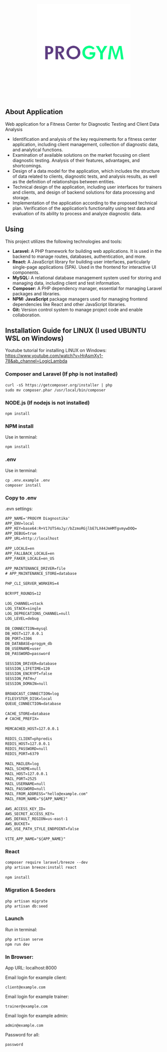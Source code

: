 <p align="center"><img src="public/images/Logo_Progym_bez pozadia.png"></p>


## About Application
Web application for a Fitness Center for Diagnostic Testing and Client Data Analysis

- Identification and analysis of the key requirements for a fitness center application, including client management, collection of diagnostic data, and analytical functions.
- Examination of available solutions on the market focusing on client diagnostic testing. Analysis of their features, advantages, and shortcomings.
- Design of a data model for the application, which includes the structure of data related to clients, diagnostic tests, and analysis results, as well as the definition of relationships between entities.
- Technical design of the application, including user interfaces for trainers and clients, and design of backend solutions for data processing and storage.
- Implementation of the application according to the proposed technical plan. Verification of the application’s functionality using test data and evaluation of its ability to process and analyze diagnostic data.

## Using

This project utilizes the following technologies and tools:

- **Laravel:** A PHP framework for building web applications. It is used in the backend to manage routes, databases, authentication, and more.
- **React:** A JavaScript library for building user interfaces, particularly single-page applications (SPA). Used in the frontend for interactive UI components.
- **MySQL:** A relational database management system used for storing and managing data, including client and test information.
- **Composer:** A PHP dependency manager, essential for managing Laravel packages and libraries.
- **NPM: JavaScript** package managers used for managing frontend dependencies like React and other JavaScript libraries.
- **Git:** Version control system to manage project code and enable collaboration.

## Installation Guide for LINUX (I used UBUNTU WSL on Windows)
Youtube tutorial for installing LINUX on Windows:
https://www.youtube.com/watch?v=HrAsmXy1-78&ab_channel=LogicLambda
### Composer and Laravel (If php is not installed)
``` 
curl -sS https://getcomposer.org/installer | php
sudo mv composer.phar /usr/local/bin/composer
```

### NODE.js (If nodejs is not installed)
``` 
npm install
```

### NPM install
Use in terminal:
``` 
npm install
```

### .env
Use in terminal:
``` 
cp .env.example .env
composer install
```

### Copy to .env

.evn settings:
``` 
APP_NAME='PROGYM Diagnostika'
APP_ENV=local
APP_KEY=base64:R+V17UTS4oJy//bZzmoRGjlbE7LX44JmHMTgvmywDOQ=
APP_DEBUG=true
APP_URL=http://localhost

APP_LOCALE=en
APP_FALLBACK_LOCALE=en
APP_FAKER_LOCALE=en_US

APP_MAINTENANCE_DRIVER=file
# APP_MAINTENANCE_STORE=database

PHP_CLI_SERVER_WORKERS=4

BCRYPT_ROUNDS=12

LOG_CHANNEL=stack
LOG_STACK=single
LOG_DEPRECATIONS_CHANNEL=null
LOG_LEVEL=debug

DB_CONNECTION=mysql
DB_HOST=127.0.0.1
DB_PORT=3306
DB_DATABASE=progym_db
DB_USERNAME=user
DB_PASSWORD=password

SESSION_DRIVER=database
SESSION_LIFETIME=120
SESSION_ENCRYPT=false
SESSION_PATH=/
SESSION_DOMAIN=null

BROADCAST_CONNECTION=log
FILESYSTEM_DISK=local
QUEUE_CONNECTION=database

CACHE_STORE=database
# CACHE_PREFIX=

MEMCACHED_HOST=127.0.0.1

REDIS_CLIENT=phpredis
REDIS_HOST=127.0.0.1
REDIS_PASSWORD=null
REDIS_PORT=6379

MAIL_MAILER=log
MAIL_SCHEME=null
MAIL_HOST=127.0.0.1
MAIL_PORT=2525
MAIL_USERNAME=null
MAIL_PASSWORD=null
MAIL_FROM_ADDRESS="hello@example.com"
MAIL_FROM_NAME="${APP_NAME}"

AWS_ACCESS_KEY_ID=
AWS_SECRET_ACCESS_KEY=
AWS_DEFAULT_REGION=us-east-1
AWS_BUCKET=
AWS_USE_PATH_STYLE_ENDPOINT=false

VITE_APP_NAME="${APP_NAME}"

```

### React
``` 
composer require laravel/breeze --dev
php artisan breeze:install react

npm install
```

### Migration & Seeders
``` 
php artisan migrate
php artisan db:seed
```

### Launch
Run in terminal:
``` 
php artisan serve
npm run dev
```

### In Browser:
App URL: localhost:8000

Email login for example client:
``` 
client@example.com
```

Email login for example trainer:
```
trainer@example.com
```

Email login for example admin:
```
admin@example.com
```


Password for all:
```
password
```

